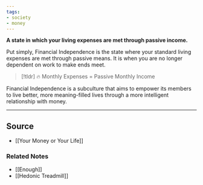 ```yaml
---
tags:
- society
- money
---
```

**A state in which your living expenses are met through passive income.**

Put simply, Financial Independence is the state where your standard living expenses are met through passive means. It is when you are no longer dependent on work to make ends meet.

> [!tldr] 🔥 Monthly Expenses = Passive Monthly Income

Financial Independence is a subculture that aims to empower its members to live better, more meaning-filled lives through a more intelligent relationship with money. 

---

## Source
- [[Your Money or Your Life]]

### Related Notes
- [[Enough]] 
- [[Hedonic Treadmill]]